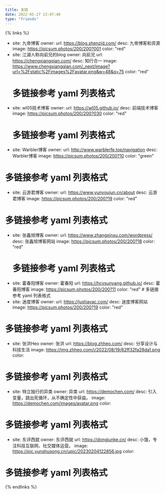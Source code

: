 ```yaml
---
title: 友链
date: 2022-05-27 13:47:40
type: "friends"
---
```


{% links %}

- site: 九帝博客
  owner: 
  url: https://blog.shenzjd.com/
  desc: 九帝博客和资源
  image: https://picsum.photos/200/200?001
  color: "red"
- site: 江湖人称向前兄的blog
  owner: 向前兄
  url: https://chengxiangqian.com/
  desc: 知行合一
  image: https://www.chengxiangqian.com/_next/image?url=%2Fstatic%2Fimages%2Favatar.png&w=48&q=75
  color: "red"
    # 多链接参考 yaml 列表格式
- site: wI05技术博客
  owner: 
  url: https://wl05.github.io/
  desc: 前端技术博客
  image: https://picsum.photos/200/200?030
  color: "red"
  # 多链接参考 yaml 列表格式
- site: Warbler博客
  owner: 
  url: http://www.warblerfe.top/navigation
  desc: Warbler博客
  image: https://picsum.photos/200/200?10
  color: "green"
# 多链接参考 yaml 列表格式
- site: 云游君博客
  owner: 
  url: https://www.yunyoujun.cn/about
  desc: 云游君博客
  image: https://picsum.photos/200/200?19
  color: "red"
# 多链接参考 yaml 列表格式
- site: 张鑫旭博客
  owner: 
  url: https://www.zhangxinxu.com/wordpress/
  desc: 张鑫旭博客网站
  image: https://picsum.photos/200/200?18
  color: "red"
  # 多链接参考 yaml 列表格式
- site: 霍春阳博客
  owner: 霍春阳
  url: https://hcysunyang.github.io/
  desc: 霍春阳博客
  image: https://picsum.photos/200/200?11
  color: "red"
      # 多链接参考 yaml 列表格式
- site: 迷度博客
  owner: 
  url: https://justjavac.com/
  desc: 迷度博客网站
  image: https://picsum.photos/200/200?19
  color: "red"
# 多链接参考 yaml 列表格式
- site: 张洪Heo
  owner: 张洪
  url: https://blog.zhheo.com/
  desc: 分享设计与科技生活
  image: https://img.zhheo.com/i/2022/08/19/62ff32fa28da1.png
  color: 
# 多链接参考 yaml 列表格式

- site: 特立独行的异类
  owner: 异类
  url: https://demochen.com/
  desc: 引入变量，跳出死循环，从不确定性中获益。
  image: https://demochen.com/images/avatar.png
  color: 
# 多链接参考 yaml 列表格式

- site: 东评西就
  owner: 东评西就
  url: https://dongjunke.cn/
  desc: 小饿，专注科技互联网、社交媒体运营。
  image: https://pic.yunshusong.cn/upic/20230204122856.jpg
  color: 
# 多链接参考 yaml 列表格式
{% endlinks %}